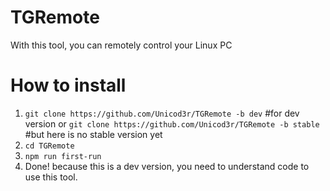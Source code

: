 # TGRemote
With this tool, you can remotely control your Linux PC

# How to install
1. `git clone https://github.com/Unicod3r/TGRemote -b dev` #for dev version
or `git clone https://github.com/Unicod3r/TGRemote -b stable` #but here is no stable version yet
2. `cd TGRemote`
3. `npm run first-run`
4. Done! because this is a dev version, you need to understand code to use this tool.
